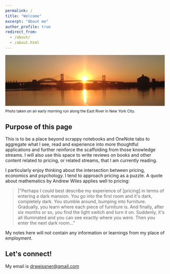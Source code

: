 ```yaml
---
permalink: /
title: "Welcome"
excerpt: "About me"
author_profile: true
redirect_from: 
  - /about/
  - /about.html
---
```



![](/images/sunset.png)
<sub>Photo taken on an early morning run along the East River in New York City.


Purpose of this page
------
This is to be a place beyond scrappy notebooks and OneNote tabs to aggregate what I see, read and experience into more thoughtful applications and further reinforce the scaffolding from those knowledge streams. I will also use this space to write reviews on books and other content related to pricing, or related streams, that I am currently reading. 

I particularly enjoy thinking about the intersection between pricing, economics and psychology. I tend to approach pricing as a puzzle. A quote about mathematics by Andrew Wiles applies well to pricing: 
>|"Perhaps I could best describe my experience of \[pricing] in terms of entering a dark mansion. You go into the first room and it's dark, completely dark. You stumble around, bumping into furniture. Gradually, you learn where each piece of furniture is. And finally, after six months or so, you find the light switch and turn it on. Suddenly, it's all illuminated and you can see exactly where you were. Then you enter the next dark room..." 

My notes here will not contain any information or learnings from my place of employment. 


Let's connect!
------
My email is [drweissner@gmail.com](mailto:drweissner@gmail.com)


